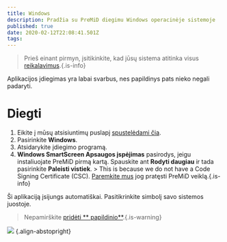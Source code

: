 ```yaml
---
title: Windows
description: Pradžia su PreMiD diegimu Windows operacinėje sistemoje
published: true
date: 2020-02-12T22:08:41.501Z
tags:
---
```


> Prieš einant pirmyn, įsitikinkite, kad jūsų sistema atitinka visus [reikalavimus](/install/requirements).{.is-info}

Aplikacijos įdiegimas yra labai svarbus, nes papildinys pats nieko negali padaryti.

# Diegti
1. Eikite į mūsų atsisiuntimų puslapį [spustelėdami čia](https://premid.app/downloads).
2. Pasirinkite **Windows**.
3. Atsidarykite įdiegimo programą.
4. **Windows SmartScreen Apsaugos įspėjimas** pasirodys, jeigu instaliuojate PreMiD pirmą kartą. Spauskite ant **Rodyti daugiau** ir tada pasirinkite **Paleisti vistiek**. > This is because we do not have a Code Signing Certificate (CSC). [Paremkite mus](https://www.patreon.com/Timeraa) jog pratęsti PreMiD veiklą.{.is-info}

Ši aplikaciją įsijungs automatiškai. Pasitikrinkite simbolį savo sistemos juostoje.

> Nepamirškite [ pridėti ** papildinio**](/install).{.is-warning}

![](https://a.icons8.com/djxbtnYm/GBjHDS/svg.svg) {.align-abstopright}